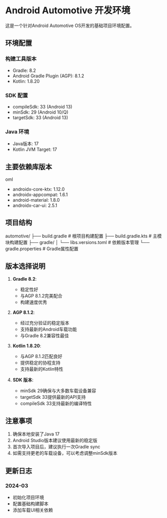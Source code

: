 # Android Automotive 开发环境

这是一个针对Android Automotive OS开发的基础项目环境配置。

## 环境配置

### 构建工具版本
- Gradle: 8.2
- Android Gradle Plugin (AGP): 8.1.2
- Kotlin: 1.8.20

### SDK 配置
- compileSdk: 33 (Android 13)
- minSdk: 29 (Android 10/Q)
- targetSdk: 33 (Android 13)

### Java 环境
- Java版本: 17
- Kotlin JVM Target: 17

## 主要依赖库版本 
oml
- androidx-core-ktx: 1.12.0
- androidx-appcompat: 1.6.1
- android-material: 1.8.0
- androidx-car-ui: 2.5.1

## 项目结构
automotive/
├── build.gradle # 根项目构建配置
├── build.gradle.kts # 主模块构建配置
├── gradle/
│ └── libs.versions.toml # 依赖版本管理
└── gradle.properties # Gradle属性配置


## 版本选择说明

1. **Gradle 8.2**:
    - 稳定性好
    - 与AGP 8.1.2完美配合
    - 构建速度优秀

2. **AGP 8.1.2**:
    - 经过充分验证的稳定版本
    - 支持最新的Android车载功能
    - 与Gradle 8.2兼容性最佳

3. **Kotlin 1.8.20**:
    - 与AGP 8.1.2匹配良好
    - 提供稳定的协程支持
    - 支持最新的Kotlin特性

4. **SDK 版本**:
    - minSdk 29确保与大多数车载设备兼容
    - targetSdk 33提供最新的API支持
    - compileSdk 33支持最新的编译特性

## 注意事项

1. 确保本地安装了Java 17
2. Android Studio版本建议使用最新的稳定版
3. 首次导入项目后，建议执行一次Gradle sync
4. 如需支持更老的车载设备，可以考虑调整minSdk版本

## 更新日志

### 2024-03
- 初始化项目环境
- 配置基础构建脚本
- 添加车载UI相关依赖